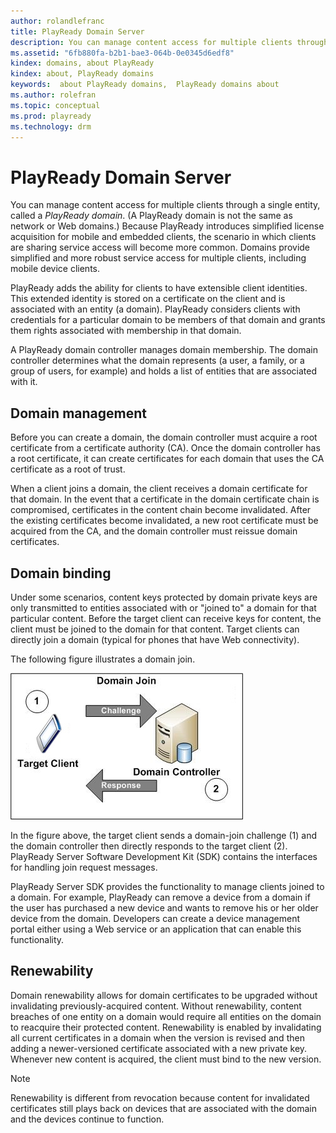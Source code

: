 ```yaml
---
author: rolandlefranc
title: PlayReady Domain Server
description: You can manage content access for multiple clients through a single entity, called a PlayReady domain.
ms.assetid: "6fb880fa-b2b1-bae3-064b-0e0345d6edf8"
kindex: domains, about PlayReady
kindex: about, PlayReady domains
keywords:  about PlayReady domains,  PlayReady domains about
ms.author: rolefran
ms.topic: conceptual
ms.prod: playready
ms.technology: drm
---
```



# PlayReady Domain Server


You can manage content access for multiple clients through a single entity, called a *PlayReady domain*. (A PlayReady domain is not the same as network or Web domains.) Because PlayReady introduces simplified license acquisition for mobile and embedded clients, the scenario in which clients are sharing service access will become more common. Domains provide simplified and more robust service access for multiple clients, including mobile device clients.


PlayReady adds the ability for clients to have extensible client identities. This extended identity is stored on a certificate on the client and is associated with an entity (a domain). PlayReady considers clients with credentials for a particular domain to be members of that domain and grants them rights associated with membership in that domain.


A PlayReady domain controller manages domain membership. The domain controller determines what the domain represents (a user, a family, or a group of users, for example) and holds a list of entities that are associated with it.

<a id="domain_management"></a>



## Domain management


Before you can create a domain, the domain controller must acquire a root certificate from a certificate authority (CA). Once the domain controller has a root certificate, it can create certificates for each domain that uses the CA certificate as a root of trust.


When a client joins a domain, the client receives a domain certificate for that domain. In the event that a certificate in the domain certificate chain is compromised, certificates in the content chain become invalidated. After the existing certificates become invalidated, a new root certificate must be acquired from the CA, and the domain controller must reissue domain certificates.

<a id="ID4EIB"></a>



## Domain binding


Under some scenarios, content keys protected by domain private keys are only transmitted to entities associated with or "joined to" a domain for that particular content. Before the target client can receive keys for content, the client must be joined to the domain for that content. Target clients can directly join a domain (typical for phones that have Web connectivity).


The following figure illustrates a domain join.


![Direct Domain Join](../images/image26_11.jpg)


In the figure above, the target client sends a domain-join challenge (1) and the domain controller then directly responds to the target client (2). PlayReady Server Software Development Kit (SDK) contains the interfaces for handling join request messages.


PlayReady Server SDK provides the functionality to manage clients joined to a domain. For example, PlayReady can remove a device from a domain if the user has purchased a new device and wants to remove his or her older device from the domain. Developers can create a device management portal either using a Web service or an application that can enable this functionality.

<a id="ID4E3B"></a>



## Renewability


Domain renewability allows for domain certificates to be upgraded without invalidating previously-acquired content. Without renewability, content breaches of one entity on a domain would require all entities on the domain to reacquire their protected content. Renewability is enabled by invalidating all current certificates in a domain when the version is revised and then adding a newer-versioned certificate associated with a new private key. Whenever new content is acquired, the client must bind to the new version.

> [!NOTE]
> Renewability is different from revocation because content for invalidated certificates still plays back on devices that are associated with the domain and the devices continue to function.

